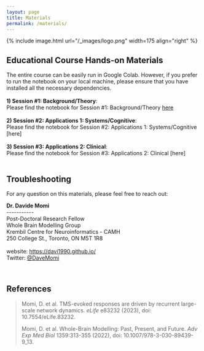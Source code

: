 ```yaml
---
layout: page
title: Materials
permalink: /materials/
---
```


{% include image.html url="/_images/logo.png" width=175 align="right" %}


## Educational Course Hands-on Materials

The entire course can be easily run in Google Colab. However, if you prefer to run the notebook on your local machine, please ensure that you have installed all the necessary dependencies.<br/>
<br/>
<strong>1) Session #1: Background/Theory</strong>:<br/>
Please find the notebook for Session #1: Background/Theory [here](https://drive.google.com/file/d/19Y4IsiVZ1XoRNW3k04KaZgPoNg1bf-Bg/view?usp=sharing)<br/>
<br/>
<strong>2) Session #2: Applications 1: Systems/Cognitive</strong>:<br/>
Please find the notebook for Session #2: Applications 1: Systems/Cognitive [here]<br/>
<br/>
<strong>3) Session #3: Applications 2: Clinical</strong>:<br/>
Please find the notebook for Session #3: Applications 2: Clinical [here]<br/>
<br/>


## Troubleshooting
For any question on this materials, please feel free to reach out:
<p><strong>Dr. Davide Momi</strong><br>
  -----------<br>
  Post-Doctoral Research Fellow<br>
  Whole Brain Modelling Group<br>
  Krembil Centre for Neuroinformatics - CAMH<br>
  250 College St., Toronto, ON M5T 1R8<br>
  <br>
  website: <a href="https://davi1990.github.io/">https://davi1990.github.io/</a><br>
  Twitter: <a href="https://twitter.com/DaveMomi">@DaveMomi</a>
</p>
<br/>

## References

<blockquote>
  <p>Momi, D. et al. TMS-evoked responses are driven by recurrent large-scale network dynamics. <em>eLife</em> e83232 (2023), doi: 10.7554/eLife.83232.</p>
  <p>Momi, D. et al. Whole-Brain Modelling: Past, Present, and Future. <em>Adv Exp Med Biol</em> 1359:313-355 (2022), doi: 10.1007/978-3-030-89439-9_13.</p>

</blockquote>
